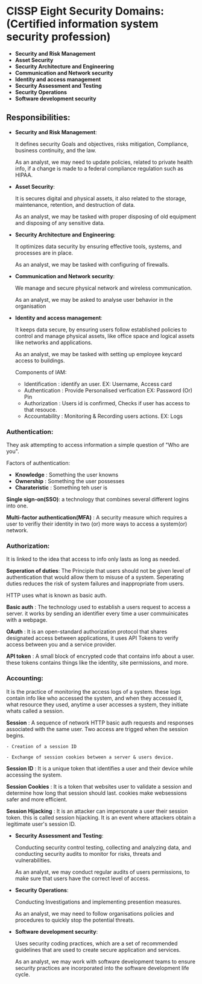 # CISSP Eight Security Domains: (Certified information system security profession)

- **Security and Risk Management**
- **Asset Security**
- **Security Architecture and Engineering**
- **Communication and Network security**
- **Identity and access management**
- **Security Assessment and Testing**
- **Security Operations**
- **Software development security**

## Responsibilities:
- **Security and Risk Management**:

    It defines security Goals and objectives, risks mitigation, Compliance, business continuity, and the law.

    As an analyst, we may need to update policies, related to private health info, if a change is made to a federal compliance regulation such as HIPAA.

- **Asset Security**:

    It is secures digital and physical assets, it also related to the storage, maintenance, retention, and destruction of data.

    As an analyst, we may be tasked with proper disposing of old equipment and disposing of any sensitive data.

- **Security Architecture and Engineering**:

    It optimizes data security by ensuring effective tools, systems, and processes are in place.

    As an analyst, we may be tasked with configuring of firewalls.

- **Communication and Network security**:

    We manage and secure physical network and wireless communication.

    As an analyst, we may be asked to analyse user behavior in the organisation

- **Identity and access management**:

    It keeps data secure, by ensuring users follow established policies to control and manage physical assets, like office space and logical assets like networks and applications.

    As an analyst, we may be tasked with setting up employee keycard access to buildings.

  Components of IAM:
  
     - Identification : identify an user.                       EX: Username, Access card
     - Authentication : Provide Personalised verfication        EX: Password (Or) Pin
     - Authorization : Users id is confirmed, Checks if user has access to that resouce.
     - Accountability : Monitoring & Recording users actions.   EX: Logs

### Authentication:
They ask attempting to access information a simple question of "Who are you".

Factors of authentication:

   - **Knowledge** : Something the user knowns
   - **Ownership** : Something the user possesses
   - **Charateristic** : Something teh user is

**Single sign-on(SSO)**: a technology that combines several different logins into one.

**Multi-factor authentication(MFA)** : A security measure which requires a user to verifiy their identity in two (or) more ways to access a system(or) network.

### Authorization:
It is linked to the idea that access to info only lasts as long as needed.

**Seperation of duties**:
The Principle that users should not be given level of authentication that would allow them to misuse of a system. Seperating duties reduces the risk of system failures and inappropriate from users.

HTTP uses what is known as basic auth.

**Basic auth** : The technology used to establish a users request to access a server. it works by sending an identifier every time a user commuinicates with a webpage.

**OAuth** : It is an open-standard authorization protocol that shares designated access between applications, it uses API Tokens to verify access between you and a service provider.

**API token** : A small block of encrypted code that contains info about a user. these tokens contains things like the identity, site permissions, and more.

### Accounting:

It is the practice of monitoring the access logs of a system. these logs contain info like who accessed the system, and when they accessed it, what resource they used, anytime a user accesses a system, they initiate whats called a session.

**Session** : A sequence of network HTTP basic auth requests and responses associated with the same user. Two access are trigged when the session begins.
    
    - Creation of a session ID
    
    - Exchange of session cookies between a server & users device.

**Session ID** : It is a unique token that identifies a user and their device while accessing the system.

**Session Cookies** : It is a token that websites user to validate a session and determine how long that session should last. cookies make websessions safer and more efficient.

**Session Hijacking** : It is an attacker can impersonate a user their session token. this is called session hijacking. It is an event where attackers obtain a legitimate user's session ID.

- **Security Assessment and Testing**:

   Conducting security control testing, collecting and analyzing data, and conducting security audits to monitor for risks, threats and vulnerabilities.

    As an analyst, we may conduct regular audits of users permissions, to make sure that users have the correct level of access.

- **Security Operations**:

  Conducting Investigations and implementing presention measures.

  As an analyst, we may need to follow organisations policies and procedures to quickly stop the potential threats.

- **Software development security**:

  Uses security coding practices, which are a set of recommended guidelines that are used to create secure application and services.

  As an analyst, we may work with software development teams to ensure security practices are incorporated into the software development life cycle.

  
